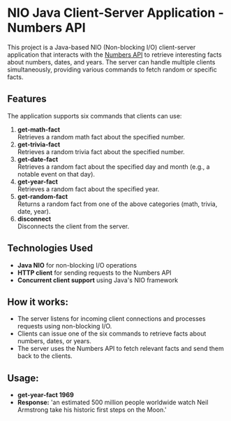 # NIO Java Client-Server Application - Numbers API

This project is a Java-based NIO (Non-blocking I/O) client-server application that interacts with the [Numbers API](http://numbersapi.com/#batching) to retrieve interesting facts about numbers, dates, and years. The server can handle multiple clients simultaneously, providing various commands to fetch random or specific facts.

## Features

The application supports six commands that clients can use:

1. **get-math-fact <number>**  
   Retrieves a random math fact about the specified number.
2. **get-trivia-fact <number>**  
   Retrieves a random trivia fact about the specified number.
3. **get-date-fact <day> <month>**  
   Retrieves a random fact about the specified day and month (e.g., a notable event on that day).
4. **get-year-fact <year>**  
   Retrieves a random fact about the specified year.
5. **get-random-fact**  
   Returns a random fact from one of the above categories (math, trivia, date, year).
6. **disconnect**  
   Disconnects the client from the server.

## Technologies Used

- **Java NIO** for non-blocking I/O operations
- **HTTP client** for sending requests to the Numbers API
- **Concurrent client support** using Java's NIO framework

## How it works:

- The server listens for incoming client connections and processes requests using non-blocking I/O.
- Clients can issue one of the six commands to retrieve facts about numbers, dates, or years.
- The server uses the Numbers API to fetch relevant facts and send them back to the clients.

## Usage:

- **get-year-fact 1969**
- **Response:** 'an estimated 500 million people worldwide watch Neil Armstrong take his historic first steps on the Moon.'
